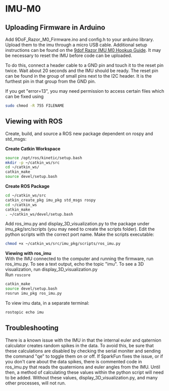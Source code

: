 # IMU-M0

## Uploading Firmware in Arduino
Add 9DoF_Razor_M0_Firmware.ino and config.h to your arduino library. Upload them to the imu through a micro USB cable. Additional setup instructions can be found on the [9dof Razor IMU M0 Hookup Guide](https://learn.sparkfun.com/tutorials/9dof-razor-imu-m0-hookup-guide). It may be necessary to reset the IMU before code can be uploaded.

To do this, connect a header cable to a GND pin and touch it to the reset pin twice. Wait about 20 seconds and the IMU should be ready. The reset pin can be found in the group of small pins next to the I2C header. It is the furthest pin in that group from the GND pin.

If you get "error=13", you may need permission to access certain files which can be fixed using
```sh
sudo chmod -R 755 FILENAME
```

## Viewing with ROS
Create, build, and source a ROS new package dependent on rospy and std_msgs:  

**Create Catkin Workspace**
```sh
source /opt/ros/kinetic/setup.bash
mkdir -p ~/catkin_ws/src
cd ~/catkin_ws/
catkin_make
source devel/setup.bash
```
**Create ROS Package**
```sh
cd ~/catkin_ws/src
catkin_create_pkg imu_pkg std_msgs rospy
cd ~/catkin_ws
catkin_make
. ~/catkin_ws/devel/setup.bash
```

Add ros_imu.py and display_3D_visualization.py to the package under imu_pkg/src/scripts (you may need to create the scripts folder). Edit the python scripts with the correct port name. Make the scripts executable:
```sh
chmod +x ~/catkin_ws/src/imu_pkg/scripts/ros_imu.py
```

**Viewing with ros_imu**  
With the IMU connected to the computer and running the firmware, run ros_imu.py. To see a text output, echo the topic "imu". To see a 3D visualization, run display_3D_visualization.py  
Run  ```roscore```
```sh
catkin_make
source devel/setup.bash
rosrun imu_pkg ros_imu.py
```
To view imu data, in a separate terminal:
```sh
rostopic echo imu
```

## Troubleshooting
There is a known issue with the IMU in that the internal euler and qaternion calculator creates random spikes in the data. To avoid this, be sure that these calculations are disabled by checking the serial moniter and sending the command "qe" to toggle them on or off. If SparkFun fixes the issue, or if you don't care about the data spikes, there is commented code in ros_imu.py that reads the quaternions and euler angles from the IMU. Until then, a method of calculating these values within the python script will need to be added. Without these values, display_3D_visualization.py, and many other processes, will not run.

